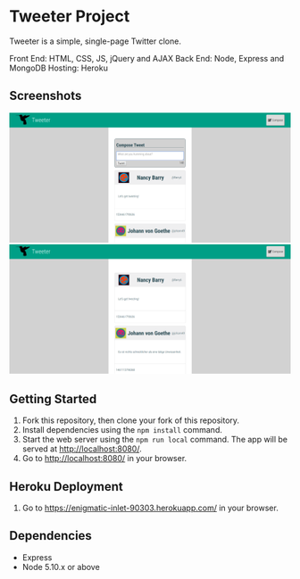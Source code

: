 # Tweeter Project

Tweeter is a simple, single-page Twitter clone.

Front End: HTML, CSS, JS, jQuery and AJAX 
Back End: Node, Express and MongoDB 
Hosting: Heroku

## Screenshots

!["Screenshot of tweet compose box with highlighted text"](https://github.com/veilance/tweeter/blob/master/docs/click.png?raw=true)
!["Screenshot of tweet page without tweet compose box after clicking compose button](https://github.com/veilance/tweeter/blob/master/docs/indexWithoutHeader.png?raw=true)

## Getting Started

1. Fork this repository, then clone your fork of this repository.
2. Install dependencies using the `npm install` command.
3. Start the web server using the `npm run local` command. The app will be served at <http://localhost:8080/>.
4. Go to <http://localhost:8080/> in your browser.

## Heroku Deployment 

1. Go to https://enigmatic-inlet-90303.herokuapp.com/ in your browser.

## Dependencies

- Express
- Node 5.10.x or above
